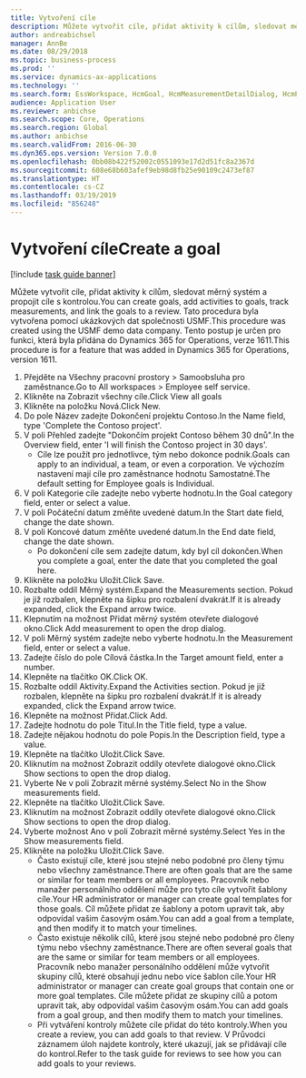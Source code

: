 ```yaml
---
title: Vytvoření cíle
description: Můžete vytvořit cíle, přidat aktivity k cílům, sledovat měrný systém a propojit cíle s kontrolou.
author: andreabichsel
manager: AnnBe
ms.date: 08/29/2018
ms.topic: business-process
ms.prod: ''
ms.service: dynamics-ax-applications
ms.technology: ''
ms.search.form: EssWorkspace, HcmGoal, HcmMeasurementDetailDialog, HcmPerfJournalAdd, HcmGoalChangeSettings
audience: Application User
ms.reviewer: anbichse
ms.search.scope: Core, Operations
ms.search.region: Global
ms.author: anbichse
ms.search.validFrom: 2016-06-30
ms.dyn365.ops.version: Version 7.0.0
ms.openlocfilehash: 0bb08b422f52002c0551093e17d2d51fc8a2367d
ms.sourcegitcommit: 608e68b603afef9eb98d8fb25e90109c2473ef87
ms.translationtype: HT
ms.contentlocale: cs-CZ
ms.lasthandoff: 03/19/2019
ms.locfileid: "856248"
---
```

# <a name="create-a-goal"></a><span data-ttu-id="b2d3a-103">Vytvoření cíle</span><span class="sxs-lookup"><span data-stu-id="b2d3a-103">Create a goal</span></span>

[!include [task guide banner](../../includes/task-guide-banner.md)]

<span data-ttu-id="b2d3a-104">Můžete vytvořit cíle, přidat aktivity k cílům, sledovat měrný systém a propojit cíle s kontrolou.</span><span class="sxs-lookup"><span data-stu-id="b2d3a-104">You can create goals, add activities to goals, track measurements, and link the goals to a review.</span></span> <span data-ttu-id="b2d3a-105">Tato procedura byla vytvořena pomocí ukázkových dat společnosti USMF.</span><span class="sxs-lookup"><span data-stu-id="b2d3a-105">This procedure was created using the USMF demo data company.</span></span> <span data-ttu-id="b2d3a-106">Tento postup je určen pro funkci, která byla přidána do Dynamics 365 for Operations, verze 1611.</span><span class="sxs-lookup"><span data-stu-id="b2d3a-106">This procedure is for a feature that was added in Dynamics 365 for Operations, version 1611.</span></span>

1. <span data-ttu-id="b2d3a-107">Přejděte na Všechny pracovní prostory > Samoobsluha pro zaměstnance.</span><span class="sxs-lookup"><span data-stu-id="b2d3a-107">Go to All workspaces > Employee self service.</span></span>
2. <span data-ttu-id="b2d3a-108">Klikněte na Zobrazit všechny cíle.</span><span class="sxs-lookup"><span data-stu-id="b2d3a-108">Click View all goals</span></span>
3. <span data-ttu-id="b2d3a-109">Klikněte na položku Nová.</span><span class="sxs-lookup"><span data-stu-id="b2d3a-109">Click New.</span></span>
4. <span data-ttu-id="b2d3a-110">Do pole Název zadejte Dokončení projektu Contoso.</span><span class="sxs-lookup"><span data-stu-id="b2d3a-110">In the Name field, type 'Complete the Contoso project'.</span></span>
5. <span data-ttu-id="b2d3a-111">V poli Přehled zadejte "Dokončím projekt Contoso během 30 dnů".</span><span class="sxs-lookup"><span data-stu-id="b2d3a-111">In the Overview field, enter 'I will finish the Contoso project in 30 days'.</span></span>
    * <span data-ttu-id="b2d3a-112">Cíle lze použít pro jednotlivce, tým nebo dokonce podnik.</span><span class="sxs-lookup"><span data-stu-id="b2d3a-112">Goals can apply to an individual, a team, or even a corporation.</span></span> <span data-ttu-id="b2d3a-113">Ve výchozím nastavení mají cíle pro zaměstnance hodnotu Samostatné.</span><span class="sxs-lookup"><span data-stu-id="b2d3a-113">The default setting for Employee goals is Individual.</span></span>  
6. <span data-ttu-id="b2d3a-114">V poli Kategorie cíle zadejte nebo vyberte hodnotu.</span><span class="sxs-lookup"><span data-stu-id="b2d3a-114">In the Goal category field, enter or select a value.</span></span>
7. <span data-ttu-id="b2d3a-115">V poli Počáteční datum změňte uvedené datum.</span><span class="sxs-lookup"><span data-stu-id="b2d3a-115">In the Start date field, change the date shown.</span></span>
8. <span data-ttu-id="b2d3a-116">V poli Koncové datum změňte uvedené datum.</span><span class="sxs-lookup"><span data-stu-id="b2d3a-116">In the End date field, change the date shown.</span></span>
    * <span data-ttu-id="b2d3a-117">Po dokončení cíle sem zadejte datum, kdy byl cíl dokončen.</span><span class="sxs-lookup"><span data-stu-id="b2d3a-117">When you complete a goal, enter the date that you completed the goal here.</span></span>  
9. <span data-ttu-id="b2d3a-118">Klikněte na položku Uložit.</span><span class="sxs-lookup"><span data-stu-id="b2d3a-118">Click Save.</span></span>
10. <span data-ttu-id="b2d3a-119">Rozbalte oddíl Měrný systém.</span><span class="sxs-lookup"><span data-stu-id="b2d3a-119">Expand the Measurements section.</span></span> <span data-ttu-id="b2d3a-120">Pokud je již rozbalen, klepněte na šipku pro rozbalení dvakrát.</span><span class="sxs-lookup"><span data-stu-id="b2d3a-120">If it is already expanded, click the Expand arrow twice.</span></span>
11. <span data-ttu-id="b2d3a-121">Klepnutím na možnost Přidat měrný systém otevřete dialogové okno.</span><span class="sxs-lookup"><span data-stu-id="b2d3a-121">Click Add measurement to open the drop dialog.</span></span>
12. <span data-ttu-id="b2d3a-122">V poli Měrný systém zadejte nebo vyberte hodnotu.</span><span class="sxs-lookup"><span data-stu-id="b2d3a-122">In the Measurement field, enter or select a value.</span></span>
13. <span data-ttu-id="b2d3a-123">Zadejte číslo do pole Cílová částka.</span><span class="sxs-lookup"><span data-stu-id="b2d3a-123">In the Target amount field, enter a number.</span></span>
14. <span data-ttu-id="b2d3a-124">Klepněte na tlačítko OK.</span><span class="sxs-lookup"><span data-stu-id="b2d3a-124">Click OK.</span></span>
15. <span data-ttu-id="b2d3a-125">Rozbalte oddíl Aktivity.</span><span class="sxs-lookup"><span data-stu-id="b2d3a-125">Expand the Activities section.</span></span> <span data-ttu-id="b2d3a-126">Pokud je již rozbalen, klepněte na šipku pro rozbalení dvakrát.</span><span class="sxs-lookup"><span data-stu-id="b2d3a-126">If it is already expanded, click the Expand arrow twice.</span></span>
16. <span data-ttu-id="b2d3a-127">Klepněte na možnost Přidat.</span><span class="sxs-lookup"><span data-stu-id="b2d3a-127">Click Add.</span></span>
17. <span data-ttu-id="b2d3a-128">Zadejte hodnotu do pole Titul.</span><span class="sxs-lookup"><span data-stu-id="b2d3a-128">In the Title field, type a value.</span></span>
18. <span data-ttu-id="b2d3a-129">Zadejte nějakou hodnotu do pole Popis.</span><span class="sxs-lookup"><span data-stu-id="b2d3a-129">In the Description field, type a value.</span></span>
19. <span data-ttu-id="b2d3a-130">Klepněte na tlačítko Uložit.</span><span class="sxs-lookup"><span data-stu-id="b2d3a-130">Click Save.</span></span>
20. <span data-ttu-id="b2d3a-131">Kliknutím na možnost Zobrazit oddíly otevřete dialogové okno.</span><span class="sxs-lookup"><span data-stu-id="b2d3a-131">Click Show sections to open the drop dialog.</span></span>
21. <span data-ttu-id="b2d3a-132">Vyberte Ne v poli Zobrazit měrné systémy.</span><span class="sxs-lookup"><span data-stu-id="b2d3a-132">Select No in the Show measurements field.</span></span>
22. <span data-ttu-id="b2d3a-133">Klepněte na tlačítko Uložit.</span><span class="sxs-lookup"><span data-stu-id="b2d3a-133">Click Save.</span></span>
23. <span data-ttu-id="b2d3a-134">Kliknutím na možnost Zobrazit oddíly otevřete dialogové okno.</span><span class="sxs-lookup"><span data-stu-id="b2d3a-134">Click Show sections to open the drop dialog.</span></span>
24. <span data-ttu-id="b2d3a-135">Vyberte možnost Ano v poli Zobrazit měrné systémy.</span><span class="sxs-lookup"><span data-stu-id="b2d3a-135">Select Yes in the Show measurements field.</span></span>
25. <span data-ttu-id="b2d3a-136">Klikněte na položku Uložit.</span><span class="sxs-lookup"><span data-stu-id="b2d3a-136">Click Save.</span></span>
    * <span data-ttu-id="b2d3a-137">Často existují cíle, které jsou stejné nebo podobné pro členy týmu nebo všechny zaměstnance.</span><span class="sxs-lookup"><span data-stu-id="b2d3a-137">There are often goals that are the same or similar for team members or all employees.</span></span>     <span data-ttu-id="b2d3a-138">Pracovník nebo manažer personálního oddělení může pro tyto cíle vytvořit šablony cíle.</span><span class="sxs-lookup"><span data-stu-id="b2d3a-138">Your HR administrator or manager can create goal templates for those goals.</span></span> <span data-ttu-id="b2d3a-139">Cíl můžete přidat ze šablony a potom upravit tak, aby odpovídal vašim časovým osám.</span><span class="sxs-lookup"><span data-stu-id="b2d3a-139">You can add a goal from a template, and then modify it to match your timelines.</span></span>  
    * <span data-ttu-id="b2d3a-140">Často existuje několik cílů, které jsou stejné nebo podobné pro členy týmu nebo všechny zaměstnance.</span><span class="sxs-lookup"><span data-stu-id="b2d3a-140">There are often several goals that are the same or similar for team members or all employees.</span></span>     <span data-ttu-id="b2d3a-141">Pracovník nebo manažer personálního oddělení může vytvořit skupiny cílů, které obsahují jednu nebo více šablon cíle.</span><span class="sxs-lookup"><span data-stu-id="b2d3a-141">Your HR administrator or manager can create goal groups that contain one or more goal templates.</span></span> <span data-ttu-id="b2d3a-142">Cíle můžete přidat ze skupiny cílů a potom upravit tak, aby odpovídal vašim časovým osám.</span><span class="sxs-lookup"><span data-stu-id="b2d3a-142">You can add goals from a goal group, and then modify them to match your timelines.</span></span>  
    * <span data-ttu-id="b2d3a-143">Při vytváření kontroly můžete cíle přidat do této kontroly.</span><span class="sxs-lookup"><span data-stu-id="b2d3a-143">When you create a review, you can add goals to that review.</span></span> <span data-ttu-id="b2d3a-144">V Průvodci záznamem úloh najdete kontroly, které ukazují, jak se přidávají cíle do kontrol.</span><span class="sxs-lookup"><span data-stu-id="b2d3a-144">Refer to the task guide for reviews to see how you can add goals to your reviews.</span></span>  

